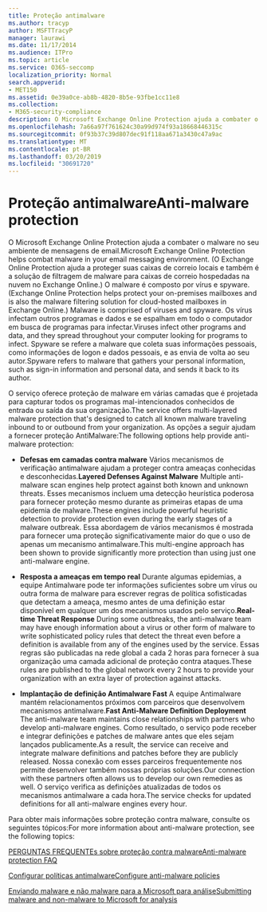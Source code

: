 ```yaml
---
title: Proteção antimalware
ms.author: tracyp
author: MSFTTracyP
manager: laurawi
ms.date: 11/17/2014
ms.audience: ITPro
ms.topic: article
ms.service: O365-seccomp
localization_priority: Normal
search.appverid:
- MET150
ms.assetid: 0e39a0ce-ab8b-4820-8b5e-93fbe1cc11e8
ms.collection:
- M365-security-compliance
description: O Microsoft Exchange Online Protection ajuda a combater o malware no seu ambiente de mensagens de email. Malware é composto por vírus e spywares. Os vírus infectam outros programas e dados e se espalham em todo o computador em busca de programas para infectar. Spyware se refere a malware que coleta suas informações pessoais, como informações de logon e dados pessoais, e as envia de volta ao seu autor.
ms.openlocfilehash: 7a66a97f761624c30a99d974f93a18668446315c
ms.sourcegitcommit: 0f93b37c39d807dec91f118aa671a3430c47a9ac
ms.translationtype: MT
ms.contentlocale: pt-BR
ms.lasthandoff: 03/20/2019
ms.locfileid: "30691720"
---
```

# <a name="anti-malware-protection"></a><span data-ttu-id="70f4e-106">Proteção antimalware</span><span class="sxs-lookup"><span data-stu-id="70f4e-106">Anti-malware protection</span></span>

<span data-ttu-id="70f4e-107">O Microsoft Exchange Online Protection ajuda a combater o malware no seu ambiente de mensagens de email.</span><span class="sxs-lookup"><span data-stu-id="70f4e-107">Microsoft Exchange Online Protection helps combat malware in your email messaging environment.</span></span> <span data-ttu-id="70f4e-108">(O Exchange Online Protection ajuda a proteger suas caixas de correio locais e também é a solução de filtragem de malware para caixas de correio hospedadas na nuvem no Exchange Online.) O malware é composto por vírus e spyware.</span><span class="sxs-lookup"><span data-stu-id="70f4e-108">(Exchange Online Protection helps protect your on-premises mailboxes and is also the malware filtering solution for cloud-hosted mailboxes in Exchange Online.) Malware is comprised of viruses and spyware.</span></span> <span data-ttu-id="70f4e-109">Os vírus infectam outros programas e dados e se espalham em todo o computador em busca de programas para infectar.</span><span class="sxs-lookup"><span data-stu-id="70f4e-109">Viruses infect other programs and data, and they spread throughout your computer looking for programs to infect.</span></span> <span data-ttu-id="70f4e-110">Spyware se refere a malware que coleta suas informações pessoais, como informações de logon e dados pessoais, e as envia de volta ao seu autor.</span><span class="sxs-lookup"><span data-stu-id="70f4e-110">Spyware refers to malware that gathers your personal information, such as sign-in information and personal data, and sends it back to its author.</span></span> 
  
<span data-ttu-id="70f4e-111">O serviço oferece proteção de malware em várias camadas que é projetada para capturar todos os programas mal-intencionados conhecidos de entrada ou saída da sua organização.</span><span class="sxs-lookup"><span data-stu-id="70f4e-111">The service offers multi-layered malware protection that's designed to catch all known malware traveling inbound to or outbound from your organization.</span></span> <span data-ttu-id="70f4e-112">As opções a seguir ajudam a fornecer proteção AntiMalware:</span><span class="sxs-lookup"><span data-stu-id="70f4e-112">The following options help provide anti-malware protection:</span></span>
  
- <span data-ttu-id="70f4e-113">**Defesas em camadas contra malware** Vários mecanismos de verificação antimalware ajudam a proteger contra ameaças conhecidas e desconhecidas.</span><span class="sxs-lookup"><span data-stu-id="70f4e-113">**Layered Defenses Against Malware** Multiple anti-malware scan engines help protect against both known and unknown threats.</span></span> <span data-ttu-id="70f4e-114">Esses mecanismos incluem uma detecção heurística poderosa para fornecer proteção mesmo durante as primeiras etapas de uma epidemia de malware.</span><span class="sxs-lookup"><span data-stu-id="70f4e-114">These engines include powerful heuristic detection to provide protection even during the early stages of a malware outbreak.</span></span> <span data-ttu-id="70f4e-115">Essa abordagem de vários mecanismos é mostrada para fornecer uma proteção significativamente maior do que o uso de apenas um mecanismo antimalware.</span><span class="sxs-lookup"><span data-stu-id="70f4e-115">This multi-engine approach has been shown to provide significantly more protection than using just one anti-malware engine.</span></span> 
    
- <span data-ttu-id="70f4e-116">**Resposta a ameaças em tempo real** Durante algumas epidemias, a equipe Antimalware pode ter informações suficientes sobre um vírus ou outra forma de malware para escrever regras de política sofisticadas que detectam a ameaça, mesmo antes de uma definição estar disponível em qualquer um dos mecanismos usados pelo serviço.</span><span class="sxs-lookup"><span data-stu-id="70f4e-116">**Real-time Threat Response** During some outbreaks, the anti-malware team may have enough information about a virus or other form of malware to write sophisticated policy rules that detect the threat even before a definition is available from any of the engines used by the service.</span></span> <span data-ttu-id="70f4e-117">Essas regras são publicadas na rede global a cada 2 horas para fornecer à sua organização uma camada adicional de proteção contra ataques.</span><span class="sxs-lookup"><span data-stu-id="70f4e-117">These rules are published to the global network every 2 hours to provide your organization with an extra layer of protection against attacks.</span></span> 
    
- <span data-ttu-id="70f4e-118">**Implantação de definição Antimalware Fast** A equipe Antimalware mantém relacionamentos próximos com parceiros que desenvolvem mecanismos antimalware.</span><span class="sxs-lookup"><span data-stu-id="70f4e-118">**Fast Anti-Malware Definition Deployment** The anti-malware team maintains close relationships with partners who develop anti-malware engines.</span></span> <span data-ttu-id="70f4e-119">Como resultado, o serviço pode receber e integrar definições e patches de malware antes que eles sejam lançados publicamente.</span><span class="sxs-lookup"><span data-stu-id="70f4e-119">As a result, the service can receive and integrate malware definitions and patches before they are publicly released.</span></span> <span data-ttu-id="70f4e-120">Nossa conexão com esses parceiros frequentemente nos permite desenvolver também nossas próprias soluções.</span><span class="sxs-lookup"><span data-stu-id="70f4e-120">Our connection with these partners often allows us to develop our own remedies as well.</span></span> <span data-ttu-id="70f4e-121">O serviço verifica as definições atualizadas de todos os mecanismos antimalware a cada hora.</span><span class="sxs-lookup"><span data-stu-id="70f4e-121">The service checks for updated definitions for all anti-malware engines every hour.</span></span> 
    
<span data-ttu-id="70f4e-122">Para obter mais informações sobre proteção contra malware, consulte os seguintes tópicos:</span><span class="sxs-lookup"><span data-stu-id="70f4e-122">For more information about anti-malware protection, see the following topics:</span></span> 
  
[<span data-ttu-id="70f4e-123">PERGUNTAS FREQUENTEs sobre proteção contra malware</span><span class="sxs-lookup"><span data-stu-id="70f4e-123">Anti-malware protection FAQ </span></span>](anti-malware-protection-faq-eop.md)
  
[<span data-ttu-id="70f4e-124">Configurar políticas antimalware</span><span class="sxs-lookup"><span data-stu-id="70f4e-124">Configure anti-malware policies</span></span>](configure-anti-malware-policies.md)
  
[<span data-ttu-id="70f4e-125">Enviando malware e não malware para a Microsoft para análise</span><span class="sxs-lookup"><span data-stu-id="70f4e-125">Submitting malware and non-malware to Microsoft for analysis</span></span>](submitting-malware-and-non-malware-to-microsoft-for-analysis.md)
  

